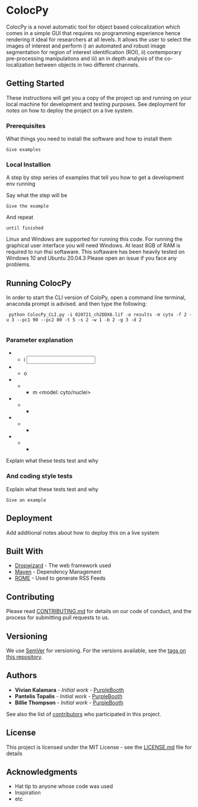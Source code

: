 # ColocPy

  ColocPy is  a novel automatic tool for object based colocalization which comes in a simple GUI that requires no programming experience hence rendering it ideal for researchers at all levels. It allows the user to select the images of interest and perform i) an automated and robust image segmentation for region of interest identification (ROI), ii) contemporary pre-processing manipulations and iii) an in depth analysis of the co-localization between objects in two different channels.  
	


## Getting Started

These instructions will get you a copy of the project up and running on your local machine for development and testing purposes. See deployment for notes on how to deploy the project on a live system.

### Prerequisites

What things you need to install the software and how to install them

```
Give examples
```

### Local Installion 

A step by step series of examples that tell you how to get a development env running

Say what the step will be

```
Give the example
```

And repeat

```
until finished
```

Linux and Windows are supported for running this code. For running the graphical user interface you will need Windows. At least 8GB of RAM is required to run thsi softaware. This softaware has been heavily tested on Windows 10 and Ubuntu 20.04.3  Please open an issue if you face any problems.
## Running ColocPy
In order to start the CLI version of ColoPy, open a command line terminal, anaconda prompt is advised. and then type the following:

```
 python ColocPy_CLI.py -i 020721_ch2DDX6.lif -o results -m cyto -f 2 -u 3 --pc1 90 --pc2 80 -t 5 -s 2 -w 1 -b 2 -g 3 -d 2
 
```
### Parameter explanation
* - i <input file>
* - o <output file>
* * - m <model: cyto/nuclei>
* * -
* * -
* * -

Explain what these tests test and why



### And coding style tests

Explain what these tests test and why

```
Give an example
```

## Deployment

Add additional notes about how to deploy this on a live system

## Built With

* [Dropwizard](http://www.dropwizard.io/1.0.2/docs/) - The web framework used
* [Maven](https://maven.apache.org/) - Dependency Management
* [ROME](https://rometools.github.io/rome/) - Used to generate RSS Feeds

## Contributing

Please read [CONTRIBUTING.md](https://gist.github.com/PurpleBooth/b24679402957c63ec426) for details on our code of conduct, and the process for submitting pull requests to us.

## Versioning

We use [SemVer](http://semver.org/) for versioning. For the versions available, see the [tags on this repository](https://github.com/your/project/tags). 

## Authors

* **Vivian Kalamara** - *Initial work* - [PurpleBooth](https://github.com/PurpleBooth)
* **Pantelis Topalis** - *Initial work* - [PurpleBooth](https://github.com/PurpleBooth)
* **Billie Thompson** - *Initial work* - [PurpleBooth](https://github.com/PurpleBooth)

See also the list of [contributors](https://github.com/your/project/contributors) who participated in this project.

## License

This project is licensed under the MIT License - see the [LICENSE.md](LICENSE.md) file for details

## Acknowledgments

* Hat tip to anyone whose code was used
* Inspiration
* etc
